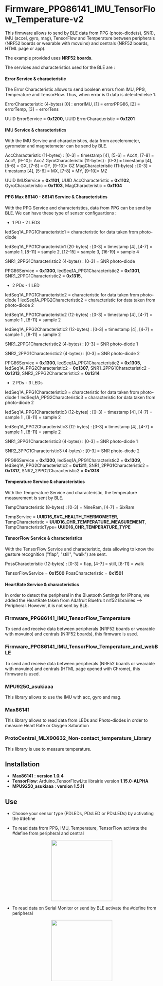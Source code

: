 # Firmware_PPG86141_IMU_TensorFlow_Temperature-v2

This firmware allows to send by BLE data from PPG (photo-diode(s), SNR), IMU (accel, gyro, mag), TensorFlow and Temperature between peripherals (NRF52 boards or wearable with movuino) and centrals (NRF52 boards, HTML page or app).

The example provided uses **NRF52 boards**. 

The services and characteristics used for the BLE are :

#### Error Service & characteristic
The Error Characteristic allows to send boolean errors from IMU, PPG, Temperature and TensorFlow. Thus, when error is 0 data is detected else 1.

ErrorCharacteristic (4-bytes) [0] : errorIMU, [1] = errorPPG86, [2] = errorTemp, [3] = errorTens

UUID ErrorService = **0x1200**,
UUID ErrorCharacteristic = **0x1201**

#### IMU Service & characteristics

With the IMU Service and characteristics, data from accelerometer, gyrometer and magnetometer can be send by BLE.

AccCharacteristic (11-bytes) : [0-3] = timestamp [4], [5-6] = AccX, [7-8] = AccY, [9-10]= AccZ
GyroCharacteristic (11-bytes) : [0-3] = timestamp [4], [5-6] = GX, [7-8] = GY, [9-10]= GZ
MagCharacteristic (11-bytes) : [0-3] = timestamp [4], [5-6] = MX, [7-8] = MY, [9-10]= MZ

UUID IMUService = **0x1101**,
UUID AccCharacteristic = **0x1102**,
GyroCharacteristic = **0x1103**,
MagCharacteristic = **0x1104**

#### PPG Max 86140 - 86141 Service & Characteristics

With the PPG Service and characteristics, data from PPG can be send by BLE. We can have these type of sensor configuartions :

+ 1 PD - 2 LEDS

ledSeq1A_PPG1Characteristic1 = characteristic for data taken from photo-diode

ledSeq1A_PPG1Characteristic1 (20-bytes) : [0-3] = timestamp [4], [4-7] = sample 1, [8-11] = sample 2, [12-15] = sample 3, [16-19] = sample 4

SNR1_2PPG1Characteristic2 (4-bytes) : [0-3] = SNR photo-diode

PPG86Service = **0x1300**,
ledSeq1A_PPG1Characteristic2 = **0x1301**,
SNR1_2PPG1Characteristic2 = **0x1315**,

+ 2 PDs - 1 LED

ledSeq1A_PPG1Characteristic2 = characteristic for data taken from photo-diode 1
ledSeq1A_PPG2Characteristic2 = characteristic for data taken from photo-diode 2

ledSeq1A_PPG1Characteristic2 (12-bytes) : [0-3] = timestamp [4], [4-7] = sample 1 , [8-11] = sample 2

ledSeq1A_PPG2Characteristic2 (12-bytes) : [0-3] = timestamp [4], [4-7] = sample 1 , [8-11] = sample 2

SNR1_2PPG1Characteristic2 (4-bytes) : [0-3] = SNR photo-diode 1

SNR2_2PPG1Characteristic2 (4-bytes) : [0-3] = SNR photo-diode 2

PPG86Service = **0x1300**,
ledSeq1A_PPG1Characteristic2 = **0x1305**,
ledSeq1A_PPG2Characteristic2 = **0x1307**,
SNR1_2PPG1Characteristic2 = **0x1313**,
SNR2_2PPG2Characteristic2 = **0x1314**

+ 2 PDs - 3 LEDs

ledSeq1A_PPG1Characteristic3 = characteristic for data taken from photo-diode 1
ledSeq1A_PPG2Characteristic3 = characteristic for data taken from photo-diode 2

ledSeq1A_PPG1Characteristic3 (12-bytes) : [0-3] = timestamp [4], [4-7] = sample 1 , [8-11] = sample 2

ledSeq1A_PPG2Characteristic3 (12-bytes) : [0-3] = timestamp [4], [4-7] = sample 1 , [8-11] = sample 2

SNR1_3PPG1Characteristic3 (4-bytes) : [0-3] = SNR photo-diode 1

SNR2_3PPG1Characteristic3 (4-bytes) : [0-3] = SNR photo-diode 2

PPG86Service = **0x1300**,
ledSeq1A_PPG1Characteristic2 = **0x1309**,
ledSeq1A_PPG2Characteristic2 = **0x1311**,
SNR1_2PPG1Characteristic2 = **0x1317**,
SNR2_2PPG2Characteristic2 = **0x1318**

#### Temperature Service & characteristics

With the Temperature Service and characteristic, the temperature measurement is sent by BLE.

TempCharacteristic (8-bytes) : [0-3] = NineRam, [4-7] = SixRam

TempService = **UUID16_SVC_HEALTH_THERMOMETER**,
TempCharacteristic = **UUID16_CHR_TEMPERATURE_MEASUREMENT**,
TempCharacteristicType= **UUID16_CHR_TEMPERATURE_TYPE**


#### TensorFlow Service & characteristics

With the TensorFlow Service and characteristic, data allowing to know the  gesture recognition ("flap", "still", "walk") are sent.

PossCharacteristic (12-bytes) : [0-3] = flap, [4-7] = still, [8-11] = walk

TensorFlowService = **0x1500**
PossCharacteristic = **0x1501**


#### HeartRate Service & characteristics

In order to detect the peripheral in the Bluetooth Settings for iPhone, we added the HeartRate taken from Adafruit Bluefruit nrf52 librairies --> Peripheral. However, it is not sent by BLE. 

### Firmware_PPG86141_IMU_TensorFlow_Temperature

To send and receive data between peripherals (NRF52 boards or wearable with movuino) and centrals (NRF52 boards), this firmware is used.



### Firmware_PPG86141_IMU_TensorFlow_Temperature_and_webBLE

To send and receive data between peripherals (NRF52 boards or wearable with movuino) and centrals (HTML page opened with Chrome), this firmware is used.

### MPU9250_asukiaaa
This library allows to use the IMU with acc, gyro and mag.

### Max86141
This library allows to read data from LEDs and Photo-diodes in order to measure Heart Rate or Oxygen Saturation


### ProtoCentral_MLX90632_Non-contact_temperature_Library
This library is use to measure temperature.


## Installation
+ **Max86141** : **version 1.0.4**
+ **TensorFlow**: Arduino_TensorFlowLite librairie version **1.15.0-ALPHA**
+ **MPU9250_asukiaaa** : **version 1.5.11**

## Use

+ Choose your sensor type (PDLEDs, PDsLED or PDsLEDs) by activating the #define

+ To read data from PPG, IMU, Temperature, TensorFlow activate the #define from peripheral and central
<p align="center"><img width="200" src="https://user-images.githubusercontent.com/47628329/156010773-e1a3c952-65e3-4916-afef-292665ef7b79.png"></p>

+ To read data on Serial Monitor or send by BLE activate the #define from peripheral
<p align="center"><img width="200" src="https://user-images.githubusercontent.com/47628329/156010756-466be41c-46be-4552-b925-e32fa0832059.png"></p>
